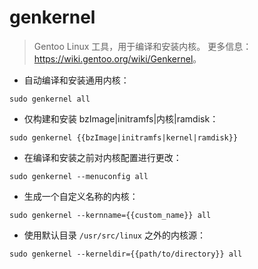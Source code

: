 # genkernel

> Gentoo Linux 工具，用于编译和安装内核。
> 更多信息：<https://wiki.gentoo.org/wiki/Genkernel>。

- 自动编译和安装通用内核：

`sudo genkernel all`

- 仅构建和安装 bzImage|initramfs|内核|ramdisk：

`sudo genkernel {{bzImage|initramfs|kernel|ramdisk}}`

- 在编译和安装之前对内核配置进行更改：

`sudo genkernel --menuconfig all`

- 生成一个自定义名称的内核：

`sudo genkernel --kernname={{custom_name}} all`

- 使用默认目录 `/usr/src/linux` 之外的内核源：

`sudo genkernel --kerneldir={{path/to/directory}} all`